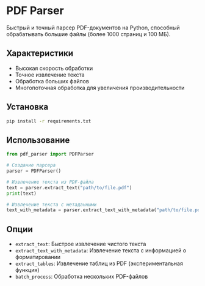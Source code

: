# PDF Parser

Быстрый и точный парсер PDF-документов на Python, способный обрабатывать большие файлы (более 1000 страниц и 100 МБ).

## Характеристики

- Высокая скорость обработки
- Точное извлечение текста
- Обработка больших файлов
- Многопоточная обработка для увеличения производительности

## Установка

```bash
pip install -r requirements.txt
```

## Использование

```python
from pdf_parser import PDFParser

# Создание парсера
parser = PDFParser()

# Извлечение текста из PDF-файла
text = parser.extract_text("path/to/file.pdf")
print(text)

# Извлечение текста с метаданными
text_with_metadata = parser.extract_text_with_metadata("path/to/file.pdf")
```

## Опции

- `extract_text`: Быстрое извлечение чистого текста
- `extract_text_with_metadata`: Извлечение текста с информацией о форматировании
- `extract_tables`: Извлечение таблиц из PDF (экспериментальная функция)
- `batch_process`: Обработка нескольких PDF-файлов 